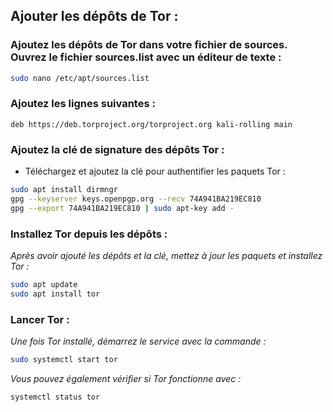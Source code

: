 ## Ajouter les dépôts de Tor :

### Ajoutez les dépôts de Tor dans votre fichier de sources. Ouvrez le fichier sources.list avec un éditeur de texte :

```bash
sudo nano /etc/apt/sources.list
```

### Ajoutez les lignes suivantes :

```plaintext
deb https://deb.torproject.org/torproject.org kali-rolling main
```

### Ajoutez la clé de signature des dépôts Tor :

* Téléchargez et ajoutez la clé pour authentifier les paquets Tor :

```bash
sudo apt install dirmngr
gpg --keyserver keys.openpgp.org --recv 74A941BA219EC810
gpg --export 74A941BA219EC810 | sudo apt-key add -
```

### Installez Tor depuis les dépôts :

*Après avoir ajouté les dépôts et la clé, mettez à jour les paquets et installez Tor :*

```bash
sudo apt update
sudo apt install tor
```
### Lancer Tor :

*Une fois Tor installé, démarrez le service avec la commande :*

```bash
sudo systemctl start tor
```

*Vous pouvez également vérifier si Tor fonctionne avec :*

```bash
systemctl status tor
```
